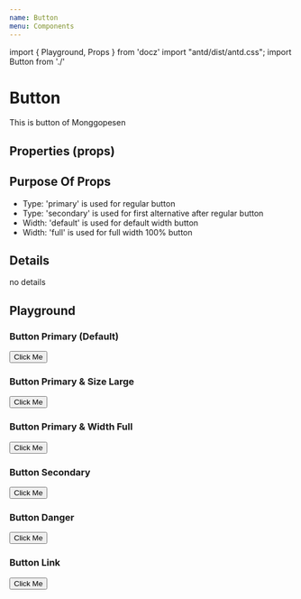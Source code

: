 ```yaml
---
name: Button
menu: Components
---
```


import { Playground, Props } from 'docz'
import "antd/dist/antd.css";
import Button from './'

# Button
This is button of Monggopesen

## Properties (props)
<Props of={Button} />

## Purpose Of Props
- Type: 'primary' is used for regular button
- Type: 'secondary' is used for first alternative after regular button
- Width: 'default' is used for default width button
- Width: 'full' is used for full width 100% button

## Details
no details

## Playground

### Button Primary (Default)
<Playground>
    <Button>Click Me</Button>
</Playground>

### Button Primary & Size Large
<Playground>
    <Button type="primary" size="large">Click Me</Button>
</Playground>

### Button Primary & Width Full
<Playground>
    <Button type="primary" width="full">Click Me</Button>
</Playground>

### Button Secondary
<Playground>
    <Button type="secondary">Click Me</Button>
</Playground>

### Button Danger
<Playground>
    <Button type="danger">Click Me</Button>
</Playground>

### Button Link
<Playground>
    <Button type="link">Click Me</Button>
</Playground>